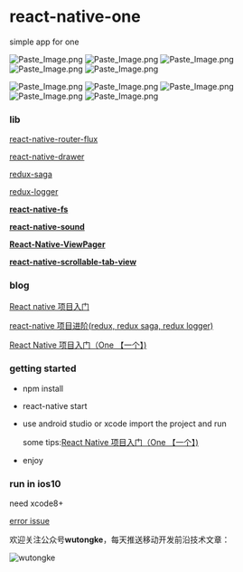 # react-native-one
simple app for one


![Paste_Image.png](http://upload-images.jianshu.io/upload_images/1407686-5faa71919119a844.png?imageMogr2/auto-orient/strip%7CimageView2/2/w/300)
![Paste_Image.png](http://upload-images.jianshu.io/upload_images/1407686-005f4c7b9cb306d2.png?imageMogr2/auto-orient/strip%7CimageView2/2/w/300)
![Paste_Image.png](http://upload-images.jianshu.io/upload_images/1407686-c903016036ec2c69.png?imageMogr2/auto-orient/strip%7CimageView2/2/w/300)
![Paste_Image.png](http://upload-images.jianshu.io/upload_images/1407686-3f65e31d88fd6ec9.png?imageMogr2/auto-orient/strip%7CimageView2/2/w/300)
![Paste_Image.png](http://upload-images.jianshu.io/upload_images/1407686-55bd00df90a75faf.png?imageMogr2/auto-orient/strip%7CimageView2/2/w/300)

![Paste_Image.png](http://upload-images.jianshu.io/upload_images/1407686-7b88de62c6d87481.png?imageMogr2/auto-orient/strip%7CimageView2/2/w/240)
![Paste_Image.png](http://upload-images.jianshu.io/upload_images/1407686-827cad32c186d8e3.png?imageMogr2/auto-orient/strip%7CimageView2/2/w/240)
![Paste_Image.png](http://upload-images.jianshu.io/upload_images/1407686-bbe6858f1697f484.png?imageMogr2/auto-orient/strip%7CimageView2/2/w/240)
![Paste_Image.png](http://upload-images.jianshu.io/upload_images/1407686-be4ebdb5dd56b464.png?imageMogr2/auto-orient/strip%7CimageView2/2/w/240)
![Paste_Image.png](http://upload-images.jianshu.io/upload_images/1407686-51410ca0de08ebf4.png?imageMogr2/auto-orient/strip%7CimageView2/2/w/240)


### lib

[react-native-router-flux](https://github.com/aksonov/react-native-router-flux)

[react-native-drawer](https://github.com/root-two/react-native-drawer)

[redux-saga](https://github.com/yelouafi/redux-saga)

[redux-logger](https://github.com/evgenyrodionov/redux-logger)

**[react-native-fs](https://github.com/johanneslumpe/react-native-fs)** 

**[react-native-sound](https://github.com/zmxv/react-native-sound)**

**[React-Native-ViewPager](https://github.com/zbtang/React-Native-ViewPager)**

 **[react-native-scrollable-tab-view](https://github.com/skv-headless/react-native-scrollable-tab-view)**

### blog
[React native 项目入门](http://www.jianshu.com/p/4662721756b8)

[react-native 项目进阶(redux, redux saga, redux logger)](http://www.jianshu.com/p/27fe63d14439)

[React Native 项目入门（One 【一个】)](http://www.jianshu.com/p/3c4d55d50f8d)

### getting started
 * npm install
 * react-native start
 * use android studio or xcode import the project and run 
 
   some tips:[React Native 项目入门（One 【一个】)](http://www.jianshu.com/p/3c4d55d50f8d)
 * enjoy
 
### run in ios10
need xcode8+

[error issue](https://github.com/facebook/react-native/issues/8108)

欢迎关注公众号**wutongke**，每天推送移动开发前沿技术文章：

![wutongke](http://upload-images.jianshu.io/upload_images/1407686-8f64e33d76075d40.png?imageMogr2/auto-orient/strip%7CimageView2/2/w/1240)
